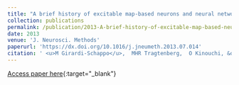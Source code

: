 ```yaml
---
title: "A brief history of excitable map-based neurons and neural networks"
collection: publications
permalink: /publication/2013-A-brief-history-of-excitable-map-based-neurons-and-neural-networks
date: 2013
venue: 'J. Neurosci. Methods'
paperurl: 'https://dx.doi.org/10.1016/j.jneumeth.2013.07.014'
citation: ' <u>M Girardi-Schappo</u>,  MHR Tragtenberg,  O Kinouchi, &quot;A brief history of excitable map-based neurons and neural networks.&quot; J. Neurosci. Methods, 2013.'
---
```

[Access paper here](https://dx.doi.org/10.1016/j.jneumeth.2013.07.014){:target="_blank"}
